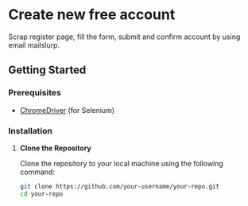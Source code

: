 # Create new free account

Scrap register page, fill the form, submit and confirm account by using email mailslurp.

## Getting Started

### Prerequisites
- [ChromeDriver](https://googlechromelabs.github.io/chrome-for-testing/) (for Selenium)

### Installation

1. **Clone the Repository**

   Clone the repository to your local machine using the following command:

   ```sh
   git clone https://github.com/your-username/your-repo.git
   cd your-repo
